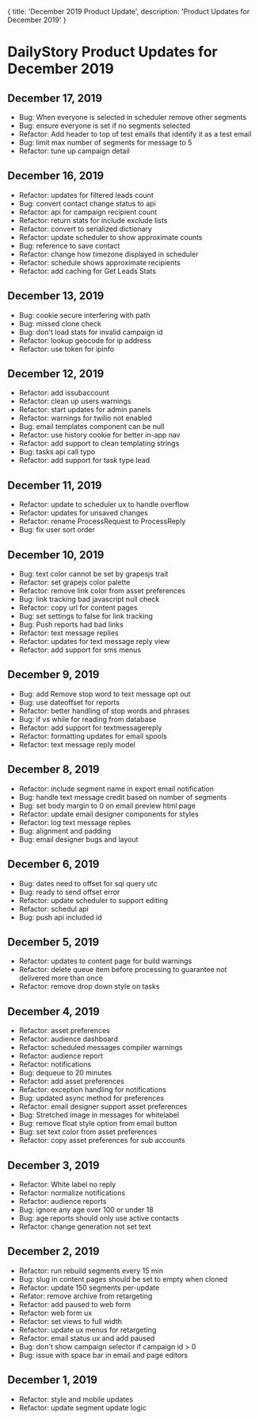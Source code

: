 {
	title: 'December 2019 Product Update',
	description: 'Product Updates for December 2019'
}
# DailyStory Product Updates for December 2019
## December 17, 2019
* Bug: When everyone is selected in scheduler remove other segments
* Bug: ensure everyone is set if no segments selected
* Refactor: Add header to top of test emails that identify it as a test email
* Bug: limit max number of segments for message to 5
* Refactor: tune up campaign detail

## December 16, 2019
* Refactor: updates for filtered leads count
* Bug: convert contact change status to api
* Refactor: api for campaign recipient count
* Refactor: return stats for include exclude lists
* Refactor: convert to serialized dictionary
* Refactor: update scheduler to show approximate counts
* Bug: reference to save contact
* Refactor: change how timezone displayed in scheduler
* Refactor: schedule shows approximate recipients
* Refactor: add caching for Get Leads Stats

## December 13, 2019
* Bug: cookie secure interfering with path
* Bug: missed clone check
* Bug: don't load stats for invalid campaign id
* Refactor: lookup geocode for ip address
* Refactor: use token for ipinfo

## December 12, 2019
* Refactor: add issubaccount
* Refactor: clean up users warnings
* Refactor: start updates for admin panels
* Refactor: warnings for twilio not enabled
* Bug: email templates component can be null
* Refactor: use history cookie for better in-app nav
* Refactor: add support to clean templating strings
* Bug: tasks api call typo
* Refactor: add support for task type lead

## December 11, 2019
* Refactor: update to scheduler ux to handle overflow
* Refactor: updates for unsaved changes
* Refactor: rename ProcessRequest to ProcessReply
* Bug: fix user sort order

## December 10, 2019
* Bug: text color cannot be set by grapesjs trait
* Refactor: set grapejs color palette
* Refactor: remove link color from asset preferences
* Bug: link tracking bad javascript null check
* Refactor: copy url for content pages
* Bug: set settings to false for link tracking
* Bug: Push reports had bad links
* Refactor: text message replies
* Refactor: updates for text message reply view
* Refactor: add support for sms menus

## December 9, 2019
* Bug: add Remove stop word to text message opt out
* Bug: use dateoffset for reports
* Refactor: better handling of stop words and phrases
* Bug: if vs while for reading from database
* Refactor: add support for textmessagereply
* Refactor: formatting updates for email spools
* Refactor: text message reply model

## December 8, 2019
* Refactor: include segment name in export email notification
* Bug: handle text message credit based on number of segments
* Bug: set body margin to 0 on email preview html page
* Refactor: update email designer components for styles
* Refactor: log text message replies
* Bug: alignment and padding
* Bug: email designer bugs and layout

## December 6, 2019
* Bug: dates need to offset for sql query utc
* Bug: ready to send offset error
* Refactor: update scheduler to support editing
* Refactor: schedul api 
* Bug: push api included id

## December 5, 2019
* Refactor: updates to content page for build warnings
* Refactor: delete queue item before processing to guarantee not delivered more than once
* Refactor: remove drop down style on tasks

## December 4, 2019
* Refactor: asset preferences
* Refactor: audience dashboard
* Refactor: scheduled messages compiler warnings
* Refactor: audience report
* Refactor: notifications
* Bug: dequeue to 20 minutes
* Refactor: add asset preferences
* Refactor: exception handling for notifications
* Bug: updated async method for preferences
* Refactor: email designer support asset preferences
* Bug: Stretched image in messages for whitelabel
* Bug: remove float style option from email button
* Bug: set text color from asset preferences
* Refactor: copy asset preferences for sub accounts

## December 3, 2019
* Refactor: White label no reply
* Refactor: normalize notifications
* Refactor: audience reports
* Bug: ignore any age over 100 or under 18
* Bug: age reports should only use active contacts
* Refactor: change generation not set text

## December 2, 2019
* Refactor: run rebuild segments every 15 min
* Bug: slug in content pages should be set to empty when cloned
* Refactor: update 150 segments per-update
* Refator: remove archive from retargeting
* Refactor: add paused to web form
* Refactor: web form ux
* Refactor: set views to full width
* Refactor: update ux menus for retargeting
* Refactor: email status ux and add paused
* Bug: don't show campaign selector if campaign id > 0
* Bug: issue with space bar in email and page editors

## December 1, 2019
* Refactor: style and mobile updates
* Refactor: update segment update logic